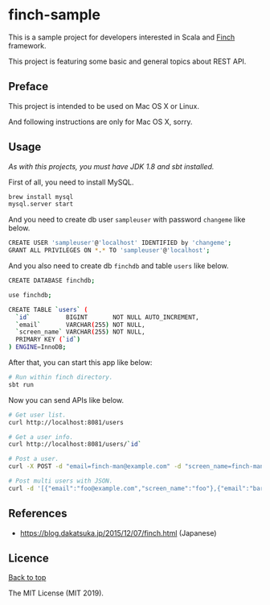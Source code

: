 # finch-sample

This is a sample project for developers interested in Scala and [Finch](https://github.com/finagle/finch) framework.

This project is featuring some basic and general topics about REST API.

## Preface

This project is intended to be used on Mac OS X or Linux.

And following instructions are only for Mac OS X, sorry.

## Usage

*As with this projects, you must have JDK 1.8 and sbt installed.*

First of all, you need to install MySQL.

```bash
brew install mysql
mysql.server start
```

And you need to create db user `sampleuser` with password `changeme` like below.

```bash
CREATE USER 'sampleuser'@'localhost' IDENTIFIED by 'changeme';
GRANT ALL PRIVILEGES ON *.* TO 'sampleuser'@'localhost';
```

And you also need to create db `finchdb` and table `users` like below.

```bash
CREATE DATABASE finchdb;

use finchdb;

CREATE TABLE `users` (
  `id`          BIGINT       NOT NULL AUTO_INCREMENT,
  `email`       VARCHAR(255) NOT NULL,
  `screen_name` VARCHAR(255) NOT NULL,
  PRIMARY KEY (`id`)
) ENGINE=InnoDB;
```

After that, you can start this app like below:

```bash
# Run within finch directory.
sbt run
```

Now you can send APIs like below.

```bash
# Get user list.
curl http://localhost:8081/users

# Get a user info.
curl http://localhost:8081/users/`id`

# Post a user.
curl -X POST -d "email=finch-man@example.com" -d "screen_name=finch-man" http://localhost:8081/users

# Post multi users with JSON.
curl -d '[{"email":"foo@example.com","screen_name":"foo"},{"email":"bar@example.com","screen_name":"bar"}]' -H "Content-Type: application/json" -X POST http://localhost:8081/usersjson
```

## References

* https://blog.dakatsuka.jp/2015/12/07/finch.html (Japanese)

## Licence

<a href="#finch-sample">Back to top</a>

The MIT License (MIT 2019).
